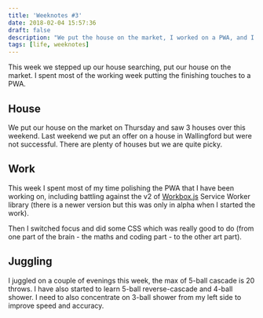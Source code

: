 ```yaml
---
title: 'Weeknotes #3'
date: 2018-02-04 15:57:36
draft: false
description: "We put the house on the market, I worked on a PWA, and I continued my juggling practice."
tags: [life, weeknotes]
---
```


This week we stepped up our house searching, put our house on the market. I spent most of the working week putting the finishing touches to a PWA.

House
-----

We put our house on the market on Thursday and saw 3 houses over this weekend. Last weekend we put an offer on a house in Wallingford but were not successful. There are plenty of houses but we are quite picky.

Work
----

This week I spent most of my time polishing the PWA that I have been working on, including battling against the v2 of [Workbox.js](https://developers.google.com/web/tools/workbox/) Service Worker library (there is a newer version but this was only in alpha when I started the work).

Then I switched focus and did some CSS which was really good to do (from one part of the brain - the maths and coding part - to the other art part).

Juggling
--------

I juggled on a couple of evenings this week, the max of 5-ball cascade is 20 throws. I have also started to learn 5-ball reverse-cascade and 4-ball shower. I need to also concentrate on 3-ball shower from my left side to improve speed and accuracy.